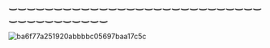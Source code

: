 ## ‿‿‿‿‿‿‿‿‿‿‿‿‿‿‿‿‿‿‿‿‿‿‿‿‿‿‿‿‿‿‿‿‿‿‿‿‿‿‿
![ba6f77a251920abbbbc05697baa17c5c](https://github.com/user-attachments/assets/9f78d287-53d6-44d7-9b2a-ffa421176264)


